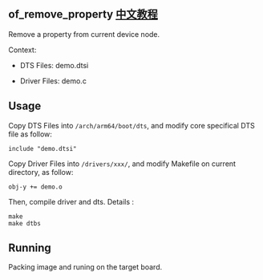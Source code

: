 of_remove_property [中文教程](https://biscuitos.github.io/blog/DTS-of_remove_property/)
----------------------------------

Remove a property from current device node.

Context:

* DTS Files: demo.dtsi

* Driver Files: demo.c

## Usage

Copy DTS Files into `/arch/arm64/boot/dts`, and modify core specifical DTS 
file as follow:

```
include "demo.dtsi"
```

Copy Driver Files into `/drivers/xxx/`, and modify Makefile on current 
directory, as follow:

```
obj-y += demo.o
```

Then, compile driver and dts. Details :

```
make
make dtbs
```

## Running

Packing image and runing on the target board.

